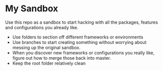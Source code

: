 # My Sandbox

Use this repo as a sandbox to start hacking with all the packages, features and configurations you already like.

- Use folders to section off different frameworks or environments
- Use branches to start creating something without worrying about messing up the original sandbox.
- When you discover new frameworks or configurations you really like, figure out how to merge those back into master.
- Keep the root folder relatively clean
